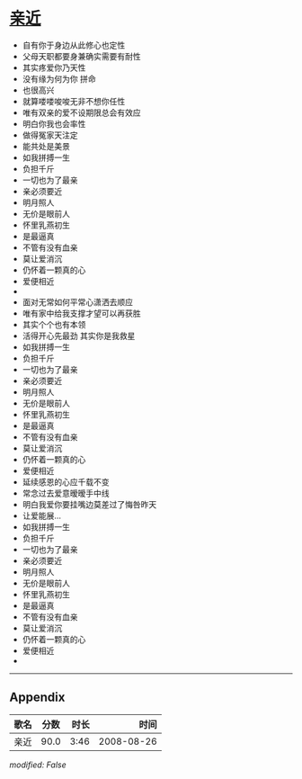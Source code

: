 # [亲近](https://music.163.com/song?id=64964)

* 自有你于身边从此修心也定性
* 父母天职都要身兼确实需要有耐性
* 其实疼爱你乃天性
* 没有缘为何为你 拼命
* 也很高兴
* 就算喽喽唆唆无非不想你任性
* 唯有双亲的爱不设期限总会有效应
* 明白你我也会率性
* 做得冤家天注定
* 能共处是美景
* 如我拼搏一生
* 负担千斤
* 一切也为了最亲
* 亲必须要近
* 明月照人
* 无价是眼前人
* 怀里乳燕初生
* 是最逼真
* 不管有没有血亲
* 莫让爱消沉
* 仍怀着一颗真的心
* 爱便相近
* 
* 面对无常如何平常心潇洒去顺应
* 唯有家中给我支撑才望可以再获胜
* 其实个个也有本领
* 活得开心先最劲 其实你是我救星
* 如我拼搏一生
* 负担千斤
* 一切也为了最亲
* 亲必须要近
* 明月照人
* 无价是眼前人
* 怀里乳燕初生
* 是最逼真
* 不管有没有血亲
* 莫让爱消沉
* 仍怀着一颗真的心
* 爱便相近
* 延续感恩的心应千载不变
* 常念过去爱意暧暧手中线
* 明白我爱你要挂嘴边莫差过了悔咎昨天
* 让爱能展…
* 如我拼搏一生
* 负担千斤
* 一切也为了最亲
* 亲必须要近
* 明月照人
* 无价是眼前人
* 怀里乳燕初生
* 是最逼真
* 不管有没有血亲
* 莫让爱消沉
* 仍怀着一颗真的心
* 爱便相近
* 


---

## Appendix

|歌名|分数|时长|时间|
|:---|:---:|---:|---:|
|亲近|90.0|3:46|2008-08-26

*modified: False*